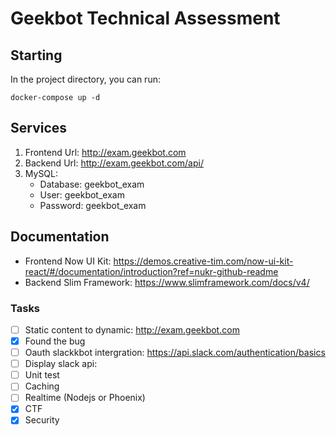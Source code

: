 # Geekbot Technical Assessment

## Starting

In the project directory, you can run:

`docker-compose up -d`

## Services

1. Frontend Url: http://exam.geekbot.com
2. Backend Url: http://exam.geekbot.com/api/
3. MySQL: 
	- Database: geekbot_exam
    - User: geekbot_exam
    - Password: geekbot_exam
## Documentation

- Frontend Now UI Kit: https://demos.creative-tim.com/now-ui-kit-react/#/documentation/introduction?ref=nukr-github-readme
- Backend Slim Framework: https://www.slimframework.com/docs/v4/

### Tasks

- [ ] Static content to dynamic: http://exam.geekbot.com
- [X] Found the bug
- [ ] Oauth slackkbot intergration: https://api.slack.com/authentication/basics
- [ ] Display slack api: 
- [ ] Unit test
- [ ] Caching
- [ ] Realtime (Nodejs or Phoenix)
- [X] CTF 
- [X] Security